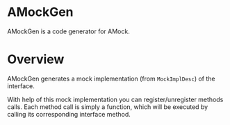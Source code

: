 # AMockGen
AMockGen is a code generator for AMock.

# Overview
AMockGen generates a mock implementation (from `MockImplDesc`) of the interface.

With help of this mock implementation you can register/unregister methods calls.
Each method call is simply a function, which will be executed by calling its
corresponding interface method.
